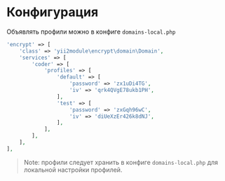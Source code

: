 Конфигурация
===
Объявлять профили можно в конфиге `domains-local.php`
```php
'encrypt' => [
	'class' => 'yii2module\encrypt\domain\Domain',
	'services' => [
		'coder' => [
			'profiles' => [
				'default' => [
					'password' => 'zx1uDi4TG',
					'iv' => 'qrk4QVgE78ukb1PH',
				],
				'test' => [
					'password' => 'zxGqh96wC',
					'iv' => 'diUeXzEr426k8dNJ',
				],
			],
		],
	],
],
```

> Note: профили следует хранить в конфиге `domains-local.php` для локальной настройки профилей.